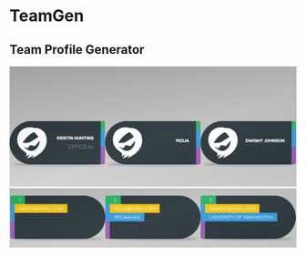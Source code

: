 # TeamGen
## Team Profile Generator
![Example1](https://raw.githubusercontent.com/pedjaaaaa/TeamGen/master/Develop/Screen%20Shot%202019-11-25%20at%203.31.20%20PM.png)
![Example1](https://raw.githubusercontent.com/pedjaaaaa/TeamGen/master/Develop/Screen%20Shot%202019-11-25%20at%203.33.13%20PM.png)
